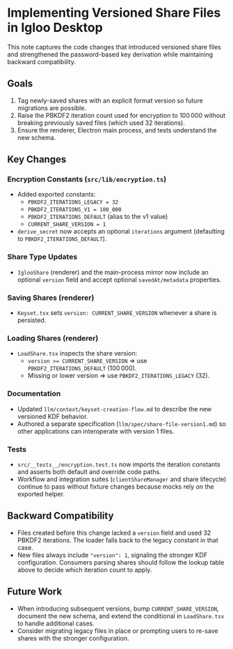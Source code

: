 # Implementing Versioned Share Files in Igloo Desktop

This note captures the code changes that introduced versioned share files and strengthened the password-based key derivation while maintaining backward compatibility.

## Goals

1. Tag newly-saved shares with an explicit format version so future migrations are possible.
2. Raise the PBKDF2 iteration count used for encryption to 100 000 without breaking previously saved files (which used 32 iterations).
3. Ensure the renderer, Electron main process, and tests understand the new schema.

## Key Changes

### Encryption Constants (`src/lib/encryption.ts`)
- Added exported constants:
  - `PBKDF2_ITERATIONS_LEGACY = 32`
  - `PBKDF2_ITERATIONS_V1 = 100_000`
  - `PBKDF2_ITERATIONS_DEFAULT` (alias to the v1 value)
  - `CURRENT_SHARE_VERSION = 1`
- `derive_secret` now accepts an optional `iterations` argument (defaulting to `PBKDF2_ITERATIONS_DEFAULT`).

### Share Type Updates
- `IglooShare` (renderer) and the main-process mirror now include an optional `version` field and accept optional `savedAt/metadata` properties.

### Saving Shares (renderer)
- `Keyset.tsx` sets `version: CURRENT_SHARE_VERSION` whenever a share is persisted.

### Loading Shares (renderer)
- `LoadShare.tsx` inspects the share version:
  - `version >= CURRENT_SHARE_VERSION` ⇒ use `PBKDF2_ITERATIONS_DEFAULT` (100 000).
  - Missing or lower version ⇒ use `PBKDF2_ITERATIONS_LEGACY` (32).

### Documentation
- Updated `llm/context/keyset-creation-flow.md` to describe the new versioned KDF behavior.
- Authored a separate specification (`llm/spec/share-file-version1.md`) so other applications can interoperate with version 1 files.

### Tests
- `src/__tests__/encryption.test.ts` now imports the iteration constants and asserts both default and override code paths.
- Workflow and integration suites (`clientShareManager` and share lifecycle) continue to pass without fixture changes because mocks rely on the exported helper.

## Backward Compatibility

- Files created before this change lacked a `version` field and used 32 PBKDF2 iterations. The loader falls back to the legacy constant in that case.
- New files always include `"version": 1`, signaling the stronger KDF configuration. Consumers parsing shares should follow the lookup table above to decide which iteration count to apply.

## Future Work

- When introducing subsequent versions, bump `CURRENT_SHARE_VERSION`, document the new schema, and extend the conditional in `LoadShare.tsx` to handle additional cases.
- Consider migrating legacy files in place or prompting users to re-save shares with the stronger configuration.
